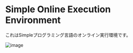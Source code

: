 # Simple Online Execution Environment
これはSimpleプログラミング言語のオンライン実行環境です。

![image](https://github.com/KajizukaTaichi/Simple-OXE/assets/122075081/e8ddb584-ef37-4801-92f9-57a4eeb77f79)
